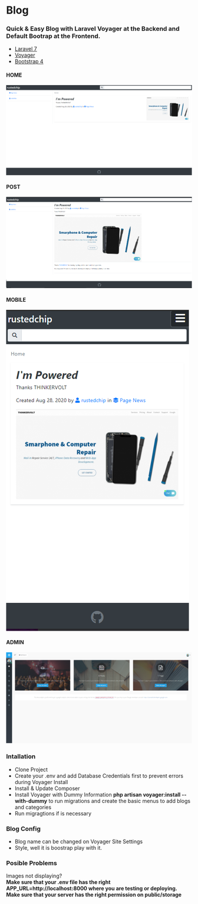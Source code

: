# Blog
### Quick & Easy Blog with Laravel Voyager at the Backend and Default Bootrap at the Frontend.

* [Laravel 7](https://laravel.com/docs/7.x)
* [Voyager](https://voyager-docs.devdojo.com/)
* [Bootstrap 4](https://getbootstrap.com/docs/4.5/getting-started/introduction/)

#### HOME
![home-preview](/blog-preview/home.png "home-preview")

#### POST
![post-preview](/blog-preview/post.png "post-preview")

#### MOBILE
![mobile-preview](/blog-preview/mobile.png "mobile-preview")

#### ADMIN
![admin-preview](/blog-preview/admin.png "admin-preview")

### Intallation

* Clone Project
* Create your .env and add Database Credentials first to prevent errors during Voyager Install
* Install & Update Composer
* Install Voyager with Dummy Information **php artisan voyager:install --with-dummy** to run migrations and create the basic menus to add blogs and categories
* Run migragtions if is necessary 

### Blog Config
* Blog name can be changed on Voyager Site Settings
* Style, well it is boostrap play with it.

### Posible Problems

Images not displaying?  
**Make sure that your .env file has the right APP_URL=http://localhost:8000 where you are testing or deploying.**
**Make sure that your server has the right permission on public/storage**


    








